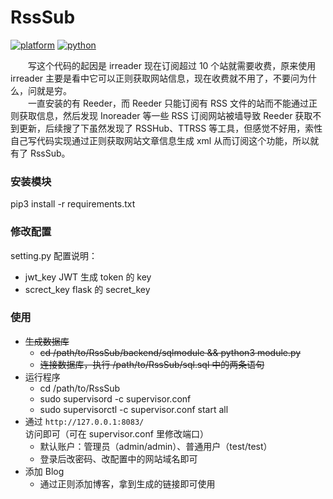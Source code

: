 # RssSub

[![platform](https://img.shields.io/static/v1?label=platform&message=macOS%20|%20Linux&color=172b43)](https://github.com/reber0/Rpscan/tree/master)
[![python](https://img.shields.io/static/v1?label=python&message=3.9&color=346fb0)](https://www.python.org/)

&emsp;&emsp;写这个代码的起因是 irreader 现在订阅超过 10 个站就需要收费，原来使用 irreader 主要是看中它可以正则获取网站信息，现在收费就不用了，不要问为什么，问就是穷。  
&emsp;&emsp;一直安装的有 Reeder，而 Reeder 只能订阅有 RSS 文件的站而不能通过正则获取信息，然后发现 Inoreader 等一些 RSS 订阅网站被墙导致 Reeder 获取不到更新，后续搜了下虽然发现了 RSSHub、TTRSS 等工具，但感觉不好用，索性自己写代码实现通过正则获取网站文章信息生成 xml 从而订阅这个功能，所以就有了 RssSub。

### 安装模块
pip3 install -r requirements.txt

### 修改配置
setting.py 配置说明：
* jwt_key  JWT 生成 token 的 key
* screct_key  flask 的 secret_key

### 使用
* ~~生成数据库~~
    * ~~cd /path/to/RssSub/backend/sqlmodule && python3 module.py~~
    * ~~连接数据库，执行 /path/to/RssSub/sql.sql 中的两条语句~~
* 运行程序
    * cd /path/to/RssSub
    * sudo supervisord -c supervisor.conf
    * sudo supervisorctl -c supervisor.conf start all
* 通过 `http://127.0.0.1:8083/` 访问即可（可在 supervisor.conf 里修改端口）
    * 默认账户：管理员（admin/admin）、普通用户（test/test）
    * 登录后改密码、改配置中的网站域名即可
* 添加 Blog
    * 通过正则添加博客，拿到生成的链接即可使用
